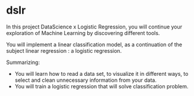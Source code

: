 # dslr

In this project DataScience x Logistic Regression, you will continue your exploration of
Machine Learning by discovering different tools.

You will implement a linear classification model, as a continuation of the subject linear regression : a logistic regression.

Summarizing:

- You will learn how to read a data set, to visualize it in different ways, to select and
  clean unnecessary information from your data.
- You will train a logistic regression that will solve classification problem.
